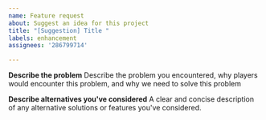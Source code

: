 ```yaml
---
name: Feature request
about: Suggest an idea for this project
title: "[Suggestion] Title "
labels: enhancement
assignees: '286799714'

---
```


**Describe the problem**
Describe the problem you encountered, why players would encounter this problem, and why we need to solve this problem

**Describe alternatives you've considered**
A clear and concise description of any alternative solutions or features you've considered.
